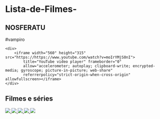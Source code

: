 # Lista-de-Filmes-
<section class="chamada">
    <div class="chamada-texto">
        <h1>NOSFERATU</h1>
        <p>#vampiro</p>
    </div>

    <div>
        <iframe width="560" height="315" src="https://https://www.youtube.com/watch?v=moIrYMjS0nI">
            title="YouTube video player" frameborder="0"
            allow="accelerometer; autoplay; clipboard-write; encrypted-media; gyroscope; picture-in-picture; web-share"
            referrerpolicy="strict-origin-when-cross-origin" allowfullscreen></iframe>
    </div>
</section>

<section class="categoria">
    <h2>Filmes e séries</h2>
    <div class="categoria-videos">
        <a href="https://www.youtube.com/watch?v=FLturMvpwPA">
            <img src="https://img.youtube.com/vi/FLturMvpwPA/maxresdefault.jpg" />
        </a>
        <a href="https://www.youtube.com/watch?v=QcTmesn3Ybo">
            <img src="https://img.youtube.com/vi/QcTmesn3Ybo/maxresdefault.jpg" />
        </a>
        <a href="https://www.youtube.com/watch?v=Z0Xmb6lBK6Q">
            <img src="https://img.youtube.com/vi/Z0Xmb6lBK6Q/maxresdefault.jpg" />
        </a>
        <a href="https://www.youtube.com/watch?v=yPD6aNjtZto">
            <img src="https://img.youtube.com/vi/yPD6aNjtZto/maxresdefault.jpg" />
        </a>
        <a href="https://www.youtube.com/watch?v=FcgKJ76J03U">
            <img src="https://img.youtube.com/vi/FcgKJ76J03U/maxresdefault.jpg" />
        </a>
    </div>
</section>
